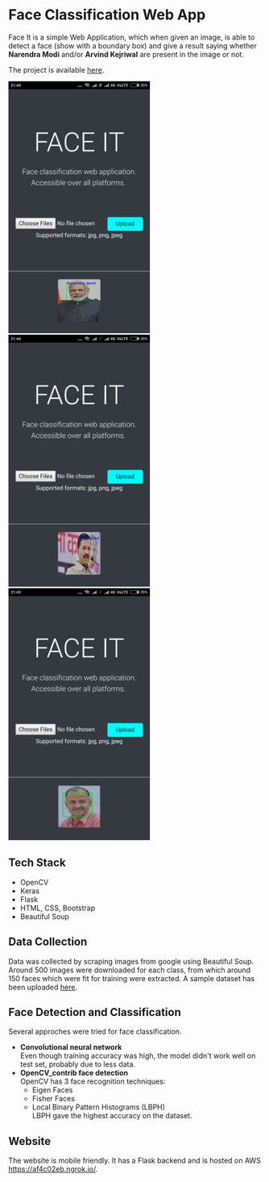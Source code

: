 # Face Classification Web App

Face It is a simple Web Application, which when given an image, is able to detect a face (show with a boundary box) and give a result saying whether **Narendra Modi** and/or **Arvind Kejriwal** are present in the image or not. </br>

The project is available [here](https://af4c02eb.ngrok.io/).

<img src="https://github.com/SouravSharan/FaceClassificationWebApp/blob/master/demo/Screenshot_2017-12-11-21-44-47-093_com.android.chrome.png" height=500> <img src="https://github.com/SouravSharan/FaceClassificationWebApp/blob/master/demo/Screenshot_2017-12-11-21-44-17-681_com.android.chrome.png" height=500> <img src="https://github.com/SouravSharan/FaceClassificationWebApp/blob/master/demo/Screenshot_2017-12-11-21-43-50-915_com.android.chrome.png" height=500> 

## Tech Stack
  * OpenCV
  * Keras
  * Flask
  * HTML, CSS, Bootstrap
  * Beautiful Soup

## Data Collection
  Data was collected by scraping images from google using Beautiful Soup. Around 500 images were downloaded for each class, from which around 150 faces which were fit for training were extracted. A sample dataset has been uploaded [here](https://github.com/SouravSharan/FaceClassificationWebApp/tree/master/sample_data). 

## Face Detection and Classification
  Several approches were tried for face classification. 
  * **Convolutional neural network** </br>
    Even though training accuracy was high, the model didn't work well on test set, probably due to less data.
  * **OpenCV_contrib face detection** </br>
    OpenCV has 3 face recognition techniques: </br>
      * Eigen Faces
      * Fisher Faces
      * Local Binary Pattern Histograms (LBPH) </br>
    LBPH gave the highest accuracy on the dataset.
     
## Website
  The website is mobile friendly. It has a Flask backend and is  hosted on AWS https://af4c02eb.ngrok.io/. 
